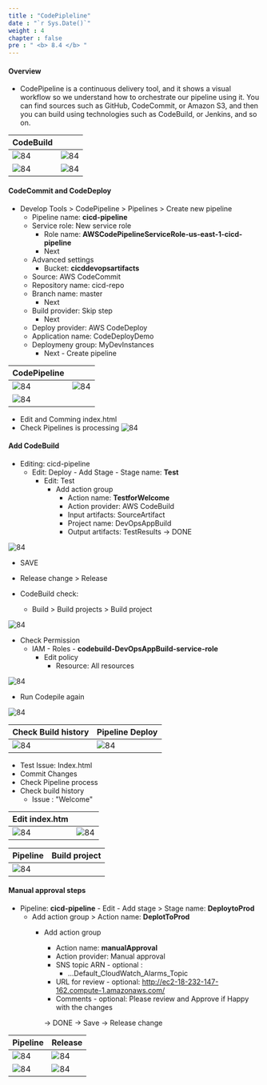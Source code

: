 ```yaml
---
title : "CodePipleline"
date : "`r Sys.Date()`"
weight : 4
chapter : false
pre : " <b> 8.4 </b> "
---
```


#### Overview

- CodePipeline is a continuous delivery tool, and it shows a visual workflow so we understand how to orchestrate our pipeline using it. You can find sources such as GitHub, CodeCommit, or Amazon S3, and then you can build using technologies such as CodeBuild, or Jenkins, and so on. 

|  CodeBuild |  |
|---|---|
|![84](/aws-ws/images/8-devopsaws/84/1.png?featherlight=false&width=40pc)  | ![84](/aws-ws/images/8-devopsaws/84/3.png?featherlight=false&width=50pc) |
|![84](/aws-ws/images/8-devopsaws/84/2.png?featherlight=false&width=50pc)  | ![84](/aws-ws/images/8-devopsaws/84/4.png?featherlight=false&width=50pc)  |


#### CodeCommit and CodeDeploy

- Develop Tools > CodePipeline > Pipelines > Create new pipeline
  -   Pipeline name:    **cicd-pipeline**
  -   Service role: New service role
      -   Role name: **AWSCodePipelineServiceRole-us-east-1-cicd-pipeline**
      -   Next
  -   Advanced settings
      -   Bucket:   **cicddevopsartifacts**
  -   Source: AWS CodeCommit
  -   Repository name:  cicd-repo
  -   Branch name: master
      -   Next
  -   Build provider: Skip step
      -   Next
  -   Deploy provider: AWS CodeDeploy
  -   Application name: CodeDeployDemo
  -   Deploymeny group: MyDevInstances
      -   Next - Create pipeline  

|  CodePipeline |  |
|---|---|
|![84](/aws-ws/images/8-devopsaws/84/5.png?featherlight=false&width=50pc)  | ![84](/aws-ws/images/8-devopsaws/84/6.png?featherlight=false&width=50pc) |
|![84](/aws-ws/images/8-devopsaws/84/7.png?featherlight=false&width=50pc)  |  |

- Edit and Comming index.html
- Check Pipelines is processing
![84](/aws-ws/images/8-devopsaws/84/8.png?featherlight=false&width=50pc) 

#### Add CodeBuild

- Editing: cicd-pipeline
  - Edit: Deploy - Add Stage - Stage name:  **Test**
    - Edit: Test
      - Add action group
        - Action name:  **TestforWelcome**
        - Action provider: AWS CodeBuild
        - Input artifacts:  SourceArtifact
        - Project name: DevOpsAppBuild
        - Output artifacts: TestResults
        -> DONE

![84](/aws-ws/images/8-devopsaws/84/9.png?featherlight=false&width=50pc) 
   - SAVE
   - Release change > Release

- CodeBuild check:
  - Build > Build projects > Build project

![84](/aws-ws/images/8-devopsaws/84/10.png?featherlight=false&width=50pc) 

- Check Permission
  - IAM - Roles - **codebuild-DevOpsAppBuild-service-role**
    - Edit policy
      - Resource: All resources
    
![84](/aws-ws/images/8-devopsaws/84/11.png?featherlight=false&width=40pc) 

- Run Codepile again

![84](/aws-ws/images/8-devopsaws/84/12.png?featherlight=false&width=40pc) 

|  Check Build history | Pipeline Deploy |
|---|---|
|![84](/aws-ws/images/8-devopsaws/84/13.png?featherlight=false&width=50pc)  | ![84](/aws-ws/images/8-devopsaws/84/14.png?featherlight=false&width=50pc) |

- Test Issue: Index.html
- Commit Changes
- Check Pipeline process
- Check build history 
  - Issue : "Welcome"

|  Edit index.htm | |
|---|---|
|![84](/aws-ws/images/8-devopsaws/84/15.png?featherlight=false&width=50pc)  | ![84](/aws-ws/images/8-devopsaws/84/16.png?featherlight=false&width=50pc) |

|  Pipeline | Build project|
|---|---|
|![84](/aws-ws/images/8-devopsaws/84/17.png?featherlight=false&width=50pc)  | |

#### Manual approval steps

- Pipeline: **cicd-pipeline** - Edit - Add stage > Stage name: **DeploytoProd**
  - Add action group > Action name: **DeplotToProd**
      - Add action group
        - Action name:  **manualApproval**
        - Action provider: Manual approval
        - SNS topic ARN - optional :
          - ...Default_CloudWatch_Alarms_Topic
        - URL for review - optional:    http://ec2-18-232-147-162.compute-1.amazonaws.com/
        - Comments - optional: Please review and Approve if Happy with the changes
        
        -> DONE
        -> Save -> Release change

|  Pipeline | Release |
|---|---|
|![84](/aws-ws/images/8-devopsaws/84/18.png?featherlight=false&width=50pc)  | ![84](/aws-ws/images/8-devopsaws/84/19.png?featherlight=false&width=50pc) |
|![84](/aws-ws/images/8-devopsaws/84/20.png?featherlight=false&width=50pc)  | ![84](/aws-ws/images/8-devopsaws/84/21.png?featherlight=false&width=50pc) |